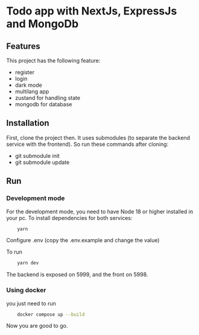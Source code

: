# Todo app with NextJs, ExpressJs and MongoDb

## Features
This project has the following feature:
- register
- login
- dark mode
- multilang app
- zustand for handling state
- mongodb for database

## Installation
First, clone the project then. It uses submodules (to separate the backend service with the frontend). So run these commands after cloning:
- git submodule init
- git submodule update

## Run
### Development mode
For the development mode, you need to have Node 18 or higher installed in your pc. To install dependencies for both services:
```bash
    yarn
```

Configure .env (copy the .env.example and change the value)

To run
```bash
    yarn dev
```

The backend is exposed on 5999, and the front on 5998.

### Using docker
you just need to run
```bash
    docker compose up --build
```

Now you are good to go.
